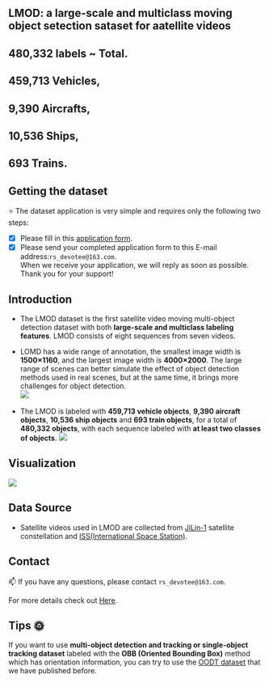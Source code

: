 ## LMOD: a large-scale and multiclass moving object setection sataset for aatellite videos

## 480,332 labels ~ Total.
## **459,713** Vehicles, 
## **9,390** Aircrafts, 
## **10,536** Ships, 
## **693** Trains.


## Getting the dataset
:star: The dataset application is very simple and requires only the following two steps:  
- [x] Please fill in this [application form](/Application%20form).
- [x] Please send your completed application form to this E-mail address:`rs_devotee@163.com`.  
When we receive your application, we will reply as soon as possible. Thank you for your support!
## Introduction
* The LMOD dataset is the first satellite video moving multi-object detection dataset with both **large-scale and multiclass labeling features**. LMOD consists of eight sequences from seven videos.  
- LOMD has a wide range of annotation, the smallest image width is **1500×1160**, and the largest image width is **4000×2000**. The large range of scenes can better simulate the effect of object detection methods used in real scenes, but at the same time, it brings more challenges for object detection.  
![](Figure/sheet1.png)  
* The LMOD is labeled with **459,713 vehicle objects**, **9,390 aircraft objects**, **10,536 ship objects** and **693 train objects**, for a total of **480,332 objects**, with each sequence labeled with **at least two classes of objects**.
![](Figure/sheet2.png)  
## Visualization
![](Figure/fig1.png)  
## Data Source
- Satellite videos used in LMOD are collected from [JiLin-1](https://www.jl1mall.com/) satellite constellation and [ISS(International Space Station)](https://www.grss-ieee.org/resources/tutorials/data-fusion-tutorial-in-spanish/).
## Contact
:mailbox: If you have any questions, please contact `rs_devotee@163.com`.

For more details check out [Here](https://github.com/RS-Devotee).

## Tips :sun_with_face:  
If you want to use **multi-object detection and tracking or single-object tracking dataset** labeled with the **OBB (Oriented Bounding Box)** method which has orientation information, you can try to use the [OODT dataset](https://github.com/RS-Devotee/OODT) that we have published before.

